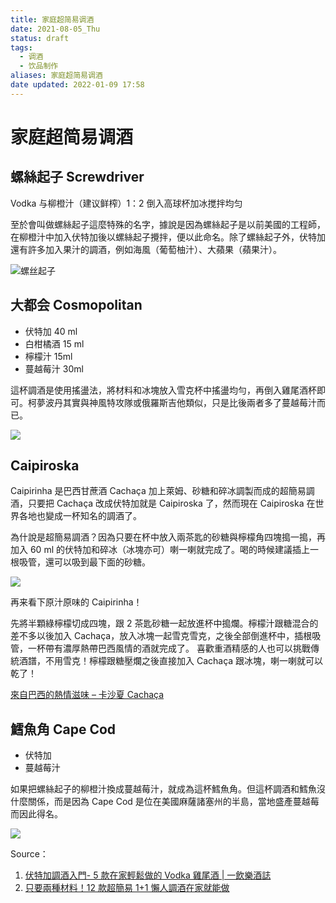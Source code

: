 ```yaml
---
title: 家庭超简易调酒
date: 2021-08-05_Thu
status: draft
tags:
  - 调酒
  - 饮品制作
aliases: 家庭超简易调酒
date updated: 2022-01-09 17:58
---
```


# 家庭超简易调酒

## 螺絲起子 Screwdriver

Vodka 与柳橙汁（建议鲜榨）1：2
倒入高球杯加冰搅拌均匀

至於會叫做螺絲起子這麼特殊的名字，據說是因為螺絲起子是以前美國的工程師，在柳橙汁中加入伏特加後以螺絲起子攪拌，便以此命名。除了螺絲起子外，伏特加還有許多加入果汁的調酒，例如海風（葡萄柚汁）、大蘋果（蘋果汁）。

![螺丝起子](https://d3u2gohddm28e7.cloudfront.net/wp-content/uploads/2019/03/hand-water-nature-cold-drop-liquid-868328-pxhere.com-1.jpg)

## 大都会 Cosmopolitan

- 伏特加 40 ml
- 白柑橘酒 15 ml
- 檸檬汁 15ml
- 蔓越莓汁 30ml

這杯調酒是使用搖盪法，將材料和冰塊放入雪克杯中搖盪均勻，再倒入雞尾酒杯即可。柯夢波丹其實與神風特攻隊或俄羅斯吉他類似，只是比後兩者多了蔓越莓汁而已。

![](https://d3u2gohddm28e7.cloudfront.net/wp-content/uploads/2019/03/5434949056_788b0b4450_b-1.jpg)

## Caipiroska

Caipirinha 是巴西甘蔗酒 Cachaça 加上萊姆、砂糖和碎冰調製而成的超簡易調酒，只要把 Cachaça 改成伏特加就是 Caipiroska 了，然而現在 Caipiroska 在世界各地也變成一杯知名的調酒了。

為什說是超簡易調酒？因為只要在杯中放入兩茶匙的砂糖與檸檬角四塊搗一搗，再加入 60 ml 的伏特加和碎冰（冰塊亦可）喇一喇就完成了。喝的時候建議插上一根吸管，還可以吸到最下面的砂糖。

![](https://d3u2gohddm28e7.cloudfront.net/wp-content/uploads/2018/03/%E4%B8%8B%E8%BC%89.jpg)

再来看下原汁原味的 Caipirinha！

先將半顆綠檸檬切成四塊，跟 2 茶匙砂糖一起放進杯中搗爛。檸檬汁跟糖混合的差不多以後加入 Cachaça，放入冰塊一起雪克雪克，之後全部倒進杯中，插根吸管，一杯帶有濃厚熱帶巴西風情的酒就完成了。
喜歡重酒精感的人也可以挑戰傳統酒譜，不用雪克！檸檬跟糖壓爛之後直接加入 Cachaça 跟冰塊，喇一喇就可以乾了！

[來自巴西的熱情滋味 – 卡沙夏 Cachaça ](https://www.1shot.tw/9220/%e8%aa%bf%e9%85%92%e7%9f%a5%e8%ad%98-%e4%be%86%e8%87%aa%e5%b7%b4%e8%a5%bf%e7%9a%84%e7%86%b1%e6%83%85%e6%bb%8b%e5%91%b3-%e5%8d%a1%e6%b2%99%e5%a4%8f-cachaca)

## 鱈魚角 Cape Cod

- 伏特加
- 蔓越莓汁

如果把螺絲起子的柳橙汁換成蔓越莓汁，就成為這杯鱈魚角。但這杯調酒和鱈魚沒什麼關係，而是因為 Cape Cod 是位在美國麻薩諸塞州的半島，當地盛產蔓越莓而因此得名。

![](https://www.1shot.tw/wp-content/uploads/2021/06/151011_Premier_Hotel-TSUBAKI-Sapporo_Hokkaido_Japan09s3.jpg)

Source：

1. [伏特加調酒入門- 5 款在家輕鬆做的 Vodka 雞尾酒 | 一飲樂酒誌](https://www.1shot.tw/13905/%e8%aa%bf%e9%85%92%e7%9f%a5%e8%ad%98%e4%ba%94%e6%ac%be%e5%9c%a8%e5%ae%b6%e5%b0%b1%e8%83%bd%e5%98%97%e8%a9%a6%e7%9a%84%e4%bc%8f%e7%89%b9%e5%8a%a0%e8%aa%bf%e9%85%92%e5%85%a5%e9%96%80#Caipiroska)
2. [只要兩種材料！12 款超簡易 1+1 懶人調酒在家就能做 ](https://www.1shot.tw/25185/%e5%8f%aa%e8%a6%81%e5%85%a9%e7%a8%ae%e6%9d%90%e6%96%99%ef%bc%8112%e6%ac%be%e8%b6%85%e7%b0%a1%e6%98%9311%e6%87%b6%e4%ba%ba%e8%aa%bf%e9%85%92%e5%9c%a8%e5%ae%b6%e5%b0%b1%e8%83%bd%e5%81%9a)
